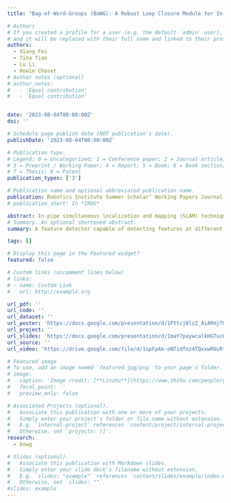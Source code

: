 ```yaml
---
title: "Bag-of-Word-Groups (BoWG): A Robust Loop Closure Module for In-pipe Visual-Laser-Inertial SLAM"

# Authors
# If you created a profile for a user (e.g. the default `admin` user), write the username (folder name) here
# and it will be replaced with their full name and linked to their profile.
authors:
  - Xiang Fei
  - Tina Tian
  - Lu Li
  - Howie Choset
# Author notes (optional)
# author_notes:
#   - 'Equal contribution'
#   - 'Equal contribution'


date: '2023-08-04T00:00:00Z'
doi: ''

# Schedule page publish date (NOT publication's date).
publishDate: '2023-08-04T00:00:00Z'

# Publication type.
# Legend: 0 = Uncategorized; 1 = Conference paper; 2 = Journal article;
# 3 = Preprint / Working Paper; 4 = Report; 5 = Book; 6 = Book section;
# 7 = Thesis; 8 = Patent
publication_types: ['3']

# Publication name and optional abbreviated publication name.
publication: Robotics Institute Summer Scholar’ Working Papers Journal 2023
# publication_short: In *IROS*

abstract: In-pipe simultaneous localization and mapping (SLAM) techniques with photorealistic RGB-D reconstruction capability have the potential to enhance human labor to inspect pipe conditions and localize anomalies, thereby preventing hazardous leaks and explosions. Loop closure detection is vital in the process of SLAM, as it helps reduce the accumulative drift of the robot’s estimated odometry and generate a globally consistent map. However, in confined-space environments such as narrow pipes, conventional loop closure methods suffer perceptual aliasing due to feature scarcity and textural repetitiveness. In this research, we aim to develop a robust loop closure module in confined-space environments on top of our prior confined-space dense RGB-D SLAM method, visual-laser-inertial (VLI) SLAM. Specifically, we define the concept of word group based on spatial proximity and positions of features and propose to build and maintain a novel loop closure detection module called Bag-of-Word-Groups (BoWG) online, which provides context-specific feature representation. Besides, we utilize Gaussian pyramids to implement Multi-scale Good Features To Track (MS-GFTT) to detect richer features at various scales for word group analysis. Our method does not require any extra sensor other than a monocular visual camera and can be easily integrated into existing Bag-of-Words (BoW) methods. To validate the proposed method, we conduct real-world experiments in a narrow, feature-sparse pipeline with loops. Experiment results show that our method is robust and can achieve high precision while maintaining acceptable recall when the perceptual aliasing problem is serious. In addition, the proposed method has the potential to be applied to environments other than narrow pipes.
# Summary. An optional shortened abstract.
summary: A feature detector capable of detecting features at different scales based on an image pyramid. A definition of word groups exploiting the spatial co-occurrence of detected features, which provides context-specific feature representation. A database is established and updated online storing the word group information of each image, which enables efficient loop closure score computation.

tags: []

# Display this page in the Featured widget?
featured: false

# Custom links (uncomment lines below)
# links:
# - name: Custom Link
#   url: http://example.org

url_pdf: ''
url_code: ''
url_dataset: ''
url_poster: 'https://docs.google.com/presentation/d/1Fttcj0lzZ_AiARmjTG51l_Mxh_Jk9hSI/edit?usp=sharing&ouid=110083063639360259216&rtpof=true&sd=true'
url_project: ''
url_slides: 'https://docs.google.com/presentation/d/1maY7paywcalkHGTucG-XSmBUghmM3jYc/edit?usp=sharing&ouid=110083063639360259216&rtpof=true&sd=true'
url_source: ''
url_video: 'https://drive.google.com/file/d/1spFpAk-oNTidfoz4TQxxwRUvRthoZibf/view?usp=sharing'

# Featured image
# To use, add an image named `featured.jpg/png` to your page's folder.
# image:
#   caption: 'Image credit: [**Linzhu**](https://www.zhihu.com/people/yuexiaozhu)'
#   focal_point: ''
#   preview_only: false

# Associated Projects (optional).
#   Associate this publication with one or more of your projects.
#   Simply enter your project's folder or file name without extension.
#   E.g. `internal-project` references `content/project/internal-project/index.md`.
#   Otherwise, set `projects: []`.
research:
  - bowg

# Slides (optional).
#   Associate this publication with Markdown slides.
#   Simply enter your slide deck's filename without extension.
#   E.g. `slides: "example"` references `content/slides/example/index.md`.
#   Otherwise, set `slides: ""`.
#slides: example
---
```

